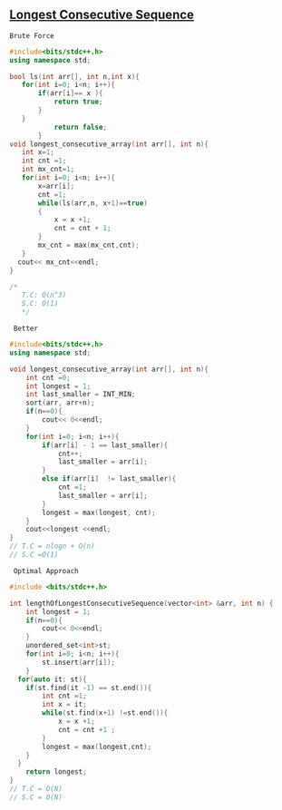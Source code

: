  ## [Longest Consecutive Sequence](https://www.codingninjas.com/codestudio/problems/longest-consecutive-sequence_8230708?challengeSlug=striver-sde-challenge&leftPanelTab=1)

```Brute Force```
 ```cpp
 #include<bits/stdc++.h>
using namespace std;

bool ls(int arr[], int n,int x){
    for(int i=0; i<n; i++){
        if(arr[i]== x ){
            return true;
        }
    }
            return false;
        }
void longest_consecutive_array(int arr[], int n){
    int x=1;
    int cnt =1;
    int mx_cnt=1;
    for(int i=0; i<n; i++){
        x=arr[i];
        cnt =1;
        while(ls(arr,n, x+1)==true)
        {
            x = x +1;
            cnt = cnt + 1;
        }
        mx_cnt = max(mx_cnt,cnt);
    }
   cout<< mx_cnt<<endl;
}

/*
    T.C: O(n^3)
    S.C: O(1)
    */
```
``` Better```
```cpp
#include<bits/stdc++.h>
using namespace std;

void longest_consecutive_array(int arr[], int n){
    int cnt =0; 
    int longest = 1;
    int last_smaller = INT_MIN;
    sort(arr, arr+n);
    if(n==0){
        cout<< 0<<endl;
    }
    for(int i=0; i<n; i++){
        if(arr[i] - 1 == last_smaller){
            cnt++;
            last_smaller = arr[i];
        }
        else if(arr[i]  != last_smaller){
            cnt =1;
            last_smaller = arr[i];
        }
        longest = max(longest, cnt);
    }
    cout<<longest <<endl; 
}
// T.C = nlogn + O(n)
// S.C =O(1)
```
``` Optimal Approach```
```cpp
#include <bits/stdc++.h>

int lengthOfLongestConsecutiveSequence(vector<int> &arr, int n) {
    int longest = 1;
    if(n==0){
        cout<< 0<<endl;
    }
    unordered_set<int>st;
    for(int i=0; i<n; i++){
        st.insert(arr[i]);
    }
  for(auto it: st){
    if(st.find(it -1) == st.end()){
        int cnt =1;
        int x = it;
        while(st.find(x+1) !=st.end()){
            x = x +1;
            cnt = cnt +1 ;
        }
        longest = max(longest,cnt);
    }
  }
    return longest;
}
// T.C = O(N)
// S.C = O(N)
   
```
